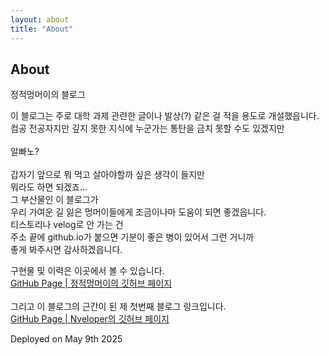 ```yaml
---
layout: about
title: "About"
---
```


<h2>About</h2>

<p>
    정적멍머이의 블로그<br>
</p>

<p>
    이 블로그는 주로 대학 과제 관련한 글이나 발상(?) 같은 걸 적을 용도로 개설했읍니다.<br>
    컴공 전공자지만 깊지 못한 지식에 누군가는 통탄을 금치 못할 수도 있겠지만<br>
    <br>알빠노?<br><br>
    갑자기 앞으로 뭐 먹고 살아야할까 싶은 생각이 들지만<br>
    뭐라도 하면 되겠죠...<br>
    그 부산물인 이 블로그가<br>
    우리 가여운 길 잃은 멍머이들에게 조금이나마 도움이 되면 좋겠읍니다.<br>
    티스토리나 velog로 안 가는 건<br>
    주소 끝에 github.io가 붙으면 기분이 좋은 병이 있어서 그런 거니까<br>
    좋게 봐주시면 감사하겠읍니다.<br>
</p>

</p>
    구현물 및 이력은 이곳에서 볼 수 있습니다.<br>
    <a href="https://github.com/StaticDoDoubleG">GitHub Page | 정적멍머이의 깃허브 페이지</a>
    <br><br>
    그리고 이 블로그의 근간이 된 제 첫번째 블로그 링크입니다.<br>
    <a href="https://github.com/nveloper">GitHub Page | Nveloper의 깃허브 페이지</a><br>
</p>

</p>    
    Deployed on May 9th 2025<br>
</p>
